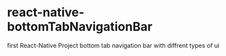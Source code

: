 # react-native-bottomTabNavigationBar
first React-Native Project
bottom tab navigation bar with diffrent types of ui
